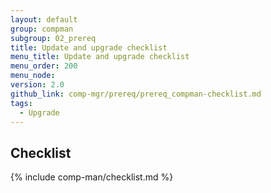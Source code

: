 ```yaml
---
layout: default
group: compman
subgroup: 02_prereq
title: Update and upgrade checklist
menu_title: Update and upgrade checklist
menu_order: 200
menu_node:
version: 2.0
github_link: comp-mgr/prereq/prereq_compman-checklist.md
tags:
  - Upgrade
---
```


## Checklist
{% include comp-man/checklist.md %}
